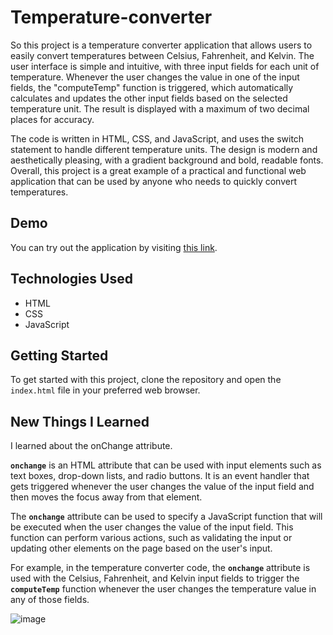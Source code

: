 # Temperature-converter
So this project is a temperature converter application that allows users to easily convert temperatures between Celsius, Fahrenheit, and Kelvin. The user interface is simple and intuitive, with three input fields for each unit of temperature. Whenever the user changes the value in one of the input fields, the "computeTemp" function is triggered, which automatically calculates and updates the other input fields based on the selected temperature unit. The result is displayed with a maximum of two decimal places for accuracy.

The code is written in HTML, CSS, and JavaScript, and uses the switch statement to handle different temperature units. The design is modern and aesthetically pleasing, with a gradient background and bold, readable fonts. Overall, this project is a great example of a practical and functional web application that can be used by anyone who needs to quickly convert temperatures.

## Demo

You can try out the application by visiting [this link](https://github.com/bhoomikapayal/Temperature-converter/).

## Technologies Used

- HTML
- CSS
- JavaScript

## Getting Started

To get started with this project, clone the repository and open the `index.html` file in your preferred web browser.

## New Things I Learned

I learned about the onChange attribute. 

**`onchange`** is an HTML attribute that can be used with input elements such as text boxes, drop-down lists, and radio buttons. It is an event handler that gets triggered whenever the user changes the value of the input field and then moves the focus away from that element.

The **`onchange`** attribute can be used to specify a JavaScript function that will be executed when the user changes the value of the input field. This function can perform various actions, such as validating the input or updating other elements on the page based on the user's input.

For example, in the temperature converter code, the **`onchange`** attribute is used with the Celsius, Fahrenheit, and Kelvin input fields to trigger the **`computeTemp`** function whenever the user changes the temperature value in any of those fields.

![image](https://github.com/bhoomikapayal/Temperature-converter/assets/76446574/2d2ac400-5d61-41f3-9c73-3f83c6dba305)
